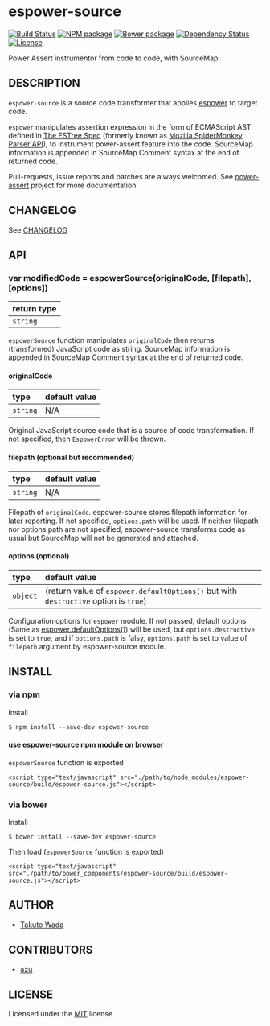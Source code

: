 espower-source
================================

[![Build Status][travis-image]][travis-url]
[![NPM package][npm-image]][npm-url]
[![Bower package][bower-image]][bower-url]
[![Dependency Status][depstat-image]][depstat-url]
[![License][license-image]][license-url]


Power Assert instrumentor from code to code, with SourceMap.


DESCRIPTION
---------------------------------------
`espower-source` is a source code transformer that applies [espower](http://github.com/power-assert-js/espower) to target code.

`espower` manipulates assertion expression in the form of ECMAScript AST defined in [The ESTree Spec](https://github.com/estree/estree) (formerly known as [Mozilla SpiderMonkey Parser API](https://developer.mozilla.org/en-US/docs/SpiderMonkey/Parser_API)), to instrument power-assert feature into the code. SourceMap information is appended in SourceMap Comment syntax at the end of returned code.

Pull-requests, issue reports and patches are always welcomed. See [power-assert](http://github.com/power-assert-js/power-assert) project for more documentation.


CHANGELOG
---------------------------------------
See [CHANGELOG](https://github.com/power-assert-js/espower-source/blob/master/CHANGELOG.md)


API
---------------------------------------

### var modifiedCode = espowerSource(originalCode, [filepath], [options])

| return type |
|:------------|
| `string`    |

`espowerSource` function manipulates `originalCode` then returns (transformed) JavaScript code as string. SourceMap information is appended in SourceMap Comment syntax at the end of returned code.

#### originalCode

| type     | default value |
|:---------|:--------------|
| `string` | N/A           |

Original JavaScript source code that is a source of code transformation. If not specified, then `EspowerError` will be thrown.

#### filepath (optional but recommended)

| type     | default value |
|:---------|:--------------|
| `string` | N/A           |

Filepath of `originalCode`. espower-source stores filepath information for later reporting. If not specified, `options.path` will be used. If neither filepath nor options.path are not specified, espower-source transforms code as usual but SourceMap will not be generated and attached.

#### options (optional)

| type     | default value |
|:---------|:--------------|
| `object` | (return value of `espower.defaultOptions()` but with `destructive` option is `true`) |

Configuration options for `espower` module. If not passed, default options (Same as [espower.defaultOptions()](https://github.com/power-assert-js/espower#var-options--espowerdefaultoptions)) will be used, but `options.destructive` is set to `true`, and if `options.path` is falsy, `options.path` is set to value of `filepath` argument by espower-source module.


INSTALL
---------------------------------------

### via npm

Install

    $ npm install --save-dev espower-source

#### use espower-source npm module on browser

`espowerSource` function is exported

    <script type="text/javascript" src="./path/to/node_modules/espower-source/build/espower-source.js"></script>


### via bower

Install

    $ bower install --save-dev espower-source

Then load (`espowerSource` function is exported)

    <script type="text/javascript" src="./path/to/bower_components/espower-source/build/espower-source.js"></script>


AUTHOR
---------------------------------------
* [Takuto Wada](http://github.com/twada)


CONTRIBUTORS
---------------------------------------
* [azu](https://github.com/azu)


LICENSE
---------------------------------------
Licensed under the [MIT](https://github.com/power-assert-js/espower-source/blob/master/MIT-LICENSE.txt) license.


[npm-url]: https://npmjs.org/package/espower-source
[npm-image]: https://badge.fury.io/js/espower-source.svg

[bower-url]: http://badge.fury.io/bo/espower-source
[bower-image]: https://badge.fury.io/bo/espower-source.svg

[travis-url]: http://travis-ci.org/power-assert-js/espower-source
[travis-image]: https://secure.travis-ci.org/power-assert-js/espower-source.svg?branch=master

[depstat-url]: https://gemnasium.com/power-assert-js/espower-source
[depstat-image]: https://gemnasium.com/power-assert-js/espower-source.svg

[license-url]: https://github.com/power-assert-js/espower-source/blob/master/MIT-LICENSE.txt
[license-image]: http://img.shields.io/badge/license-MIT-brightgreen.svg?style=flat
